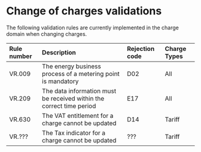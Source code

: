 # Change of charges validations

The following validation rules are currently implemented in the charge domain when changing charges.

|**Rule number**|**Description**|**Rejection code**|**Charge Types**|
|:-|:-|:-|:-|
|VR.009|The energy business process of a metering point is mandatory|D02|All|
|VR.209|The data information must be received within the correct time period|E17|All|
|VR.630|The VAT entitlement for a charge cannot be updated|D14|Tariff|
|VR.???|The Tax indicator for a charge cannot be updated|???|Tariff|
